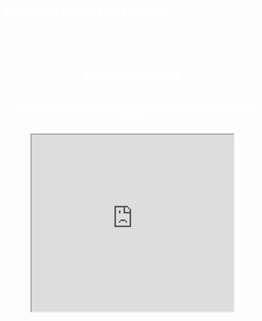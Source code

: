 # MunchTheCat.Github.Io
<!DOCTYPE html>
<!-- Written In HTML5 by LankyBox01 -->
<!-- https://scratch.mit.edu/users/LankyBox01/ -->
<html>
<head>
<title>MunchTheCat</title>
<style>
body {
  background-image: url('https://lh3.googleusercontent.com/Yfp4txE7cgM3e5bc84ebSG9jJKzhJ5DchkckRaxABeb4KGuc1e8K-8YJMaqzIvVjG7CFYoL3ti3BHZoQdMdcPeVmlVUb0lbfcIP98nVWojQI3DThg2_JEOStmMOIrd_UF1FKO1v9wHwPqAfwP7e1rJpIh-ghQrudyePVyoPNTd6vlpTu8IvGci93sL87YziKiAHkbYCpMh8-supt1pYdO-lZEY5apGQGYo5b30LiKMKjF4WykjC_sPDLSQ_NZzy4aBCRXeh2lbjebmEOR-VXWF-RjSiF7EFZAuF318kzwUMwmxQmnaiZ8tadhS9FnEPwalhNvjkJkJIparG3CuZMynbjkUck3T1znqiNqPV87tBoqmYfIj_hb2oMjEpA3kAlSIBBRLD220AtD26YGzbXU_lXb64uEQ4q2Owxqatt69qUuoKjYfIXYkOVKPiKwJpnoSqYQpGiSltpGDo2B3COtxyyoNUwzpjHtMqmrRDRccVtT83zHsZk5ztWFJ9GMFze0rWzIfeQ26fJmwnDF4F7R0ppzZehPN7dltcRDcOKKTK_LdojzbUAT92Vu8BspJe7kWJrtY7IB5jz1Llk4wnq4mFr83yI5ZujnREECCOvD03RCkAC08SJ3n-wOEgw4X-tYgjHDF4-z1sngquKykI_nBUPRuJggoFj60N2WooAKaEZvi707StGTV8WKAfq=w879-h468-no?authuser=0');
  background-repeat: no-repeat;
  background-attachment: fixed;
  background-size: cover;
}
h1 {
	color: white;
}
h2 {
	color: white;
}
</style>
</head>
<body>
<center>
<br><br>
<h1>MunchtheCat</h1>
<h2>I'm MunchtheCat, a new member of the Scratch Team!</h2>
<iframe src="https://scratch.mit.edu/projects/388965136/embed/" width="400" height="350"></iframe>
</center>
</body>
</html>
